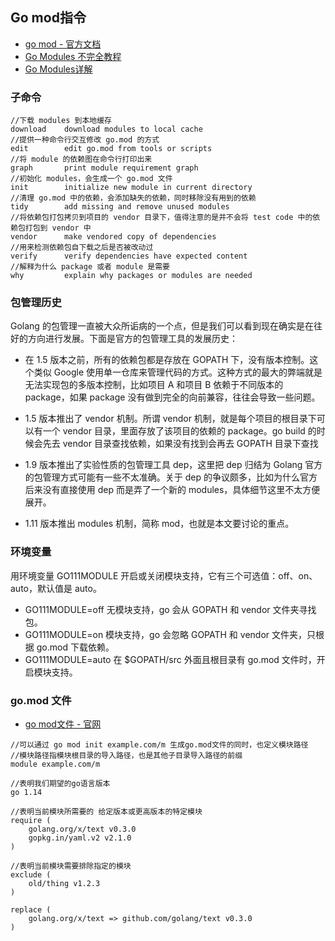 ##  Go mod指令

- [go mod - 官方文档](http://docscn.studygolang.com/cmd/go/#hdr-Module_maintenance)
- [Go Modules 不完全教程](https://www.cnblogs.com/klsw/p/11537850.html)
- [Go Modules详解](https://objcoding.com/2018/09/13/go-modules/)

### 子命令
```text
//下载 modules 到本地缓存
download    download modules to local cache
//提供一种命令行交互修改 go.mod 的方式
edit        edit go.mod from tools or scripts
//将 module 的依赖图在命令行打印出来
graph       print module requirement graph
//初始化 modules，会生成一个 go.mod 文件
init        initialize new module in current directory
//清理 go.mod 中的依赖，会添加缺失的依赖，同时移除没有用到的依赖
tidy        add missing and remove unused modules
//将依赖包打包拷贝到项目的 vendor 目录下，值得注意的是并不会将 test code 中的依赖包打包到 vendor 中
vendor      make vendored copy of dependencies
//用来检测依赖包自下载之后是否被改动过
verify      verify dependencies have expected content
//解释为什么 package 或者 module 是需要
why         explain why packages or modules are needed
```

### 包管理历史

Golang 的包管理一直被大众所诟病的一个点，但是我们可以看到现在确实是在往好的方向进行发展。下面是官方的包管理工具的发展历史：

- 在 1.5 版本之前，所有的依赖包都是存放在 GOPATH 下，没有版本控制。这个类似 Google 使用单一仓库来管理代码的方式。这种方式的最大的弊端就是无法实现包的多版本控制，比如项目 A 和项目 B 依赖于不同版本的 package，如果 package 没有做到完全的向前兼容，往往会导致一些问题。

- 1.5 版本推出了 vendor 机制。所谓 vendor 机制，就是每个项目的根目录下可以有一个 vendor 目录，里面存放了该项目的依赖的 package。go build 的时候会先去 vendor 目录查找依赖，如果没有找到会再去 GOPATH 目录下查找

- 1.9 版本推出了实验性质的包管理工具 dep，这里把 dep 归结为 Golang 官方的包管理方式可能有一些不太准确。关于 dep 的争议颇多，比如为什么官方后来没有直接使用 dep 而是弄了一个新的 modules，具体细节这里不太方便展开。

- 1.11 版本推出 modules 机制，简称 mod，也就是本文要讨论的重点。

### 环境变量

用环境变量 GO111MODULE 开启或关闭模块支持，它有三个可选值：off、on、auto，默认值是 auto。

- GO111MODULE=off 无模块支持，go 会从 GOPATH 和 vendor 文件夹寻找包。
- GO111MODULE=on 模块支持，go 会忽略 GOPATH 和 vendor 文件夹，只根据 go.mod 下载依赖。
- GO111MODULE=auto 在 $GOPATH/src 外面且根目录有 go.mod 文件时，开启模块支持。

### go.mod 文件

- [go mod文件 - 官网](http://docscn.studygolang.com/cmd/go/#hdr-The_go_mod_file)

```
//可以通过 go mod init example.com/m 生成go.mod文件的同时，也定义模块路径
//模块路径指模块根目录的导入路径，也是其他子目录导入路径的前缀
module example.com/m

//表明我们期望的go语言版本
go 1.14

//表明当前模块所需要的 给定版本或更高版本的特定模块
require (
    golang.org/x/text v0.3.0
    gopkg.in/yaml.v2 v2.1.0 
)

//表明当前模块需要排除指定的模块
exclude (
    old/thing v1.2.3
)

replace (
    golang.org/x/text => github.com/golang/text v0.3.0
)
```